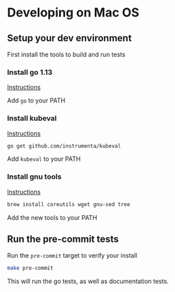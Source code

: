 # Developing on Mac OS

## Setup your dev environment

First install the tools to build and run tests

### Install go 1.13

[Instructions](https://golang.org/doc/install)

Add `go` to your PATH

### Install kubeval

[Instructions](https://github.com/instrumenta/kubeval)

```sh
go get github.com/instrumenta/kubeval
```

Add `kubeval` to your PATH

### Install gnu tools

[Instructions](https://www.topbug.net/blog/2013/04/14/install-and-use-gnu-command-line-tools-in-mac-os-x/)

```sh
brew install coreutils wget gnu-sed tree
```

Add the new tools to your PATH

## Run the pre-commit tests

Run the `pre-commit` target to verify your install

```sh
make pre-commit
```

This will run the go tests, as well as documentation tests.
